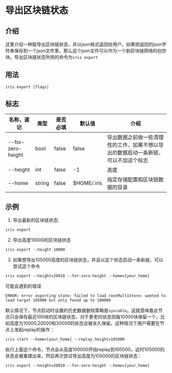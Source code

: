 # 导出区块链状态

## 介绍

这里介绍一种能导出区块链状态，并以json格式返回给用户。如果把返回的json字符串保存到一个json文件里，那么这个json文件可以作为一个新区块链网络的创世块。导出区块链状态所用的命令为`iris export`

## 用法

```
iris export [flags]
```

## 标志

| 名称，速记          | 类型   | 是否必填 | 默认值   | 介绍    |
| ------------------- | -----  | -------- | -------- | -------------- |
| --for-zero-height   | bool   | false    | false    | 导出数据之前做一些清理性的工作，如果不想以导出的数据启动一条新链，可以不加这个标志 |
| --height            | int    | false    | -1       | 高度 |
| --home              | string | false    | $HOME/.iris | 指定存储配置和区块链数据的目录 |

## 示例

1. 导出最新的区块链状态:
```
iris export
```
2. 导出高度10000的区块链状态
```
iris export --height 10000
```
3. 如果想导出105000高度的区块链状态，并且以这个状态启动一条新链，可以尝试这个命令
```
iris export --height=20010 --for-zero-height --home=[your_home]
```
可能会遇到的错误
```
ERROR: error exporting state: failed to load rootMultiStore: wanted to load target 105000 but only found up to 100000
```
默认情况下，节点启动时设置的历史数据删除策略是`syncable`。这就意味着此节点只会保存最近100块的区块链状态，对于更老的状态则每10000块保留一个，比如高度为10000,20000和30000的状态会被永久保留。这种情况下用户需要在节点上发起replay的操作：
```
iris start --home=[your_home] --replay_height=105000
```
执行上面这个命令，节点会从高度100000开始replay到105000，这时105000的状态会被重建出来，然后再次尝试导出高度为105000的区块链状态：
```
iris export --height=20010 --for-zero-height --home=[your_home]
```